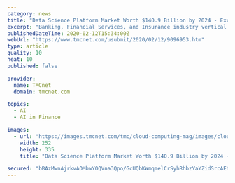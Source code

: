 ```yaml
---
category: news
title: "Data Science Platform Market Worth $140.9 Billion by 2024 - Exclusive Report by MarketsandMarkets™"
excerpt: "Banking, Financial Services, and Insurance industry vertical to hold the largest market ... With the help of data science platform, companies can train machine learning models on thousands of customer profiles with hundreds of data entries for each customer. North America to hold the largest market size during the forecast period ..."
publishedDateTime: 2020-02-12T15:34:00Z
webUrl: "https://www.tmcnet.com/usubmit/2020/02/12/9096953.htm"
type: article
quality: 10
heat: 10
published: false

provider:
  name: TMCnet
  domain: tmcnet.com

topics:
  - AI
  - AI in Finance

images:
  - url: "https://images.tmcnet.com/tmc/cloud-computing-mag/images/cloud-computing-0515-cover.jpg"
    width: 252
    height: 335
    title: "Data Science Platform Market Worth $140.9 Billion by 2024 - Exclusive Report by MarketsandMarkets™"

secured: "bBAzMwnAjrkvAOMbwYOQVna3Qpo/GcUQbKWmqmelCrSyhRhbzYaYZidSrcAEtXQcDriUFlU2cA/+SY7u/DPNWtIs7YKrH4hf6ONEZh1LXMW27/QKdxgOZjGThKMcNdHs0F152cByjWnehxkt7qxVFT3YLSsCHLwhcbdQ7XTXxwiFTPTONbo9xSozE32beUkwdVBUFkVXKSK35ydyfTvWlrGiKN9jlVuVxYs90Q0Sqno13JP9+rY1V17hFINqc0hi1UdXkA9QYXhyuaPlbsFuFKt6p/ePxuzhUtwwzOc4wN6kf2TCc80IiZWUr2Bp6bnF;DMd18kbbpr2srmMaBlfOOQ=="
---
```


